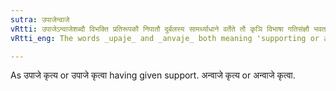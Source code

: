 ```yaml
---
sutra: उपाजेन्वाजे
vRtti: उपाजेऽन्वाजेशब्दौ विभक्ति प्रतिरूपकौ निपातौ दुर्बलस्य सामर्थ्याधाने वर्तेते तौ कृञि विभाषा गतिसंज्ञौ भवतः ॥
vRtti_eng: The words _upaje_ and _anvaje_ both meaning 'supporting or assisting the weak,' are optionally called _gati_ when used along with the verb _kri_.

---
```

As उपाजे कृत्य or उपाजे कृत्वा having given support. अन्वाजे कृत्य or अन्वाजे कृत्वा.